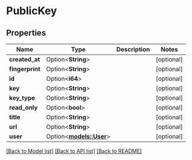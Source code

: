 # PublicKey

## Properties

Name | Type | Description | Notes
------------ | ------------- | ------------- | -------------
**created_at** | Option<**String**> |  | [optional]
**fingerprint** | Option<**String**> |  | [optional]
**id** | Option<**i64**> |  | [optional]
**key** | Option<**String**> |  | [optional]
**key_type** | Option<**String**> |  | [optional]
**read_only** | Option<**bool**> |  | [optional]
**title** | Option<**String**> |  | [optional]
**url** | Option<**String**> |  | [optional]
**user** | Option<[**models::User**](User.md)> |  | [optional]

[[Back to Model list]](../README.md#documentation-for-models) [[Back to API list]](../README.md#documentation-for-api-endpoints) [[Back to README]](../README.md)


